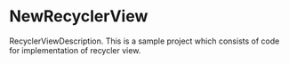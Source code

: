 # NewRecyclerView
RecyclerViewDescription.
This is a sample project which consists of code for implementation of recycler view.
